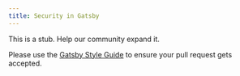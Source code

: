 ```yaml
---
title: Security in Gatsby
---
```


This is a stub. Help our community expand it.

Please use the [Gatsby Style Guide](/contributing/gatsby-style-guide/) to ensure your
pull request gets accepted.
